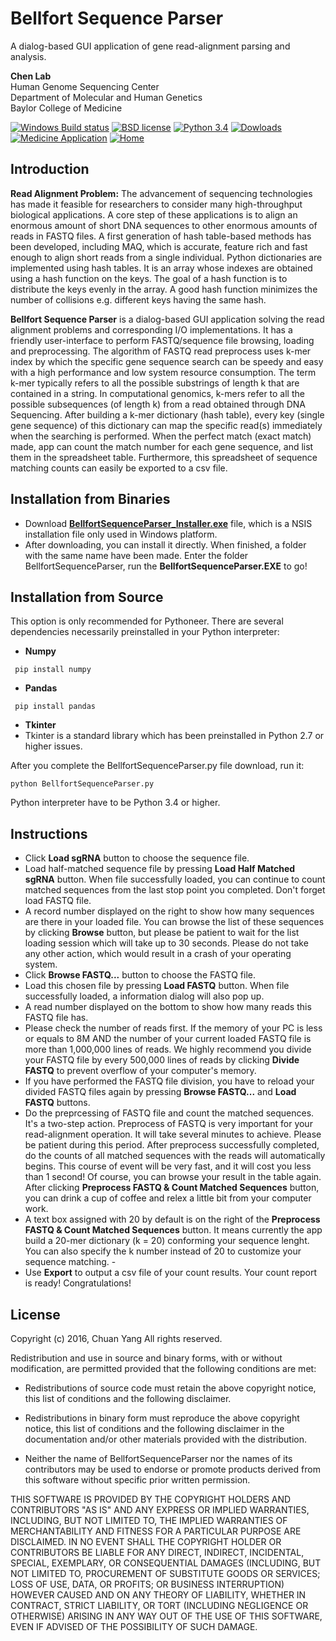 # Bellfort Sequence Parser
A dialog-based GUI application of gene read-alignment parsing and analysis.

**Chen Lab**
<br>Human Genome Sequencing Center
<br>Department of Molecular and Human Genetics
<br>Baylor College of Medicine

[![Windows Build status](https://img.shields.io/badge/Windows-passing-brightgreen.svg)](https://github.com/YangChuan80/BellfortSequenceParser/blob/master/README.md)
[![BSD license](https://img.shields.io/badge/license-BSD%20License-blue.svg)](LICENSE)
[![Python 3.4](https://img.shields.io/badge/python-3.4-orange.svg)](https://github.com/YangChuan80/BellfortSequenceParser/blob/master/README.md)
[![Dowloads](https://img.shields.io/badge/downloads-93M-green.svg)](https://github.com/YangChuan80/BellfortSequenceParser/blob/master/BellfortSequenceParser_Installer.exe?raw=true)
[![Medicine Application](https://img.shields.io/badge/application-medicine-red.svg)](README.md)
[![Home](https://img.shields.io/badge/GitHub-home-ff69b4.svg)](https://github.com/YangChuan80)

## Introduction
**Read Alignment Problem:** 
The advancement of sequencing technologies has made it feasible for researchers to consider many high-throughput biological applications. A core step of these applications is to align an enormous amount of short DNA sequences to other enormous amounts of reads in FASTQ files. A first generation of hash table-based methods has been developed, including MAQ, which is accurate, feature rich and fast enough to align short reads from a single individual. Python dictionaries are implemented using hash tables. It is an array whose indexes are obtained using a hash function on the keys. The goal of a hash function is to distribute the keys evenly in the array. A good hash function minimizes the number of collisions e.g. different keys having the same hash.  

**Bellfort Sequence Parser** is a dialog-based GUI application solving the read alignment problems and corresponding I/O implementations. It has a friendly user-interface to perform FASTQ/sequence file browsing, loading and preprocessing. The algorithm of FASTQ read preprocess uses k-mer index by which the specific gene sequence search can be speedy and easy with a high performance and low system resource consumption. The term k-mer typically refers to all the possible substrings of length k that are contained in a string. In computational genomics, k-mers refer to all the possible subsequences (of length k) from a read obtained through DNA Sequencing. After building a k-mer dictionary (hash table), every key (single gene sequence) of this dictionary can map the specific read(s) immediately when the searching is performed. When the perfect match (exact match) made, app can count the match number for each gene sequence, and list them in the spreadsheet table. Furthermore, this spreadsheet of sequence matching counts can easily be exported to a csv file.

## Installation from Binaries
- Download **[BellfortSequenceParser_Installer.exe](https://github.com/YangChuan80/BellfortSequenceParser/blob/master/BellfortSequenceParser_Installer.exe?raw=true)** file, which is a NSIS installation file only used in Windows platform. 
- After downloading, you can install it directly. When finished, a folder with the same name have been made. Enter the folder BellfortSequenceParser, run the **BellfortSequenceParser.EXE** to go!

## Installation from Source
This option is only recommended for Pythoneer. There are several dependencies necessarily preinstalled in your Python interpreter:

- **Numpy**

```
 pip install numpy
```

- **Pandas**

```
 pip install pandas
```

- **Tkinter**
 - Tkinter is a standard library which has been preinstalled in Python 2.7 or higher issues.

After you complete the BellfortSequenceParser.py file download, run it:

```
python BellfortSequenceParser.py
```

Python interpreter have to be Python 3.4 or higher.
## Instructions
- Click **Load sgRNA** button to choose the sequence file.  
- Load half-matched sequence file by pressing **Load Half Matched sgRNA** button. When file successfully loaded, you can continue to count matched sequences from the last stop point you completed. Don't forget load FASTQ file.
- A record number displayed on the right to show how many sequences are there in your loaded file. You can browse the list of these sequences by clicking **Browse** button, but please be patient to wait for the list loading session which will take up to 30 seconds. Please do not take any other action, which would result in a crash of your operating system.
- Click **Browse FASTQ...** button to choose the FASTQ file. 
- Load this chosen file by pressing **Load FASTQ** button. When file successfully loaded, a information dialog will also pop up. 
- A read number displayed on the bottom to show how many reads this FASTQ file has.
- Please check the number of reads first. If the memory of your PC is less or equals to 8M AND the number of your current loaded FASTQ file is more than 1,000,000 lines of reads. We highly recommend you divide your FASTQ file by every 500,000 lines of reads by clicking **Divide FASTQ** to prevent overflow of your computer's memory.
- If you have performed the FASTQ file division, you have to reload your divided FASTQ files again by pressing **Browse FASTQ...** and **Load FASTQ** buttons.
- Do the preprcessing of FASTQ file and count the matched sequences. It's a two-step action. Preprocess of FASTQ is very important for your read-alignment operation. It will take several minutes to achieve. Please be patient during this period. After preprocess successfully completed, do the counts of all matched sequences with the reads will automatically begins. This course of event will be very fast, and it will cost you less than 1 second! Of course, you can browse your result in the table again. After clicking **Preprocess FASTQ & Count Matched Sequences** button, you can drink a cup of coffee and relex a little bit from your computer work. 
- A text box assigned with 20 by default is on the right of the **Preprocess FASTQ & Count Matched Sequences** button. It means currently the app build a 20-mer dictionary (k = 20) conforming your sequence lenght. You can also specify the k number instead of 20 to customize your sequence matching. - 
- Use **Export** to output a csv file of your count results. Your count report is ready! Congratulations!

## License
Copyright (c) 2016, Chuan Yang
All rights reserved.

Redistribution and use in source and binary forms, with or without
modification, are permitted provided that the following conditions are met:

* Redistributions of source code must retain the above copyright notice, this
  list of conditions and the following disclaimer.

* Redistributions in binary form must reproduce the above copyright notice,
  this list of conditions and the following disclaimer in the documentation
  and/or other materials provided with the distribution.

* Neither the name of BellfortSequenceParser nor the names of its
  contributors may be used to endorse or promote products derived from
  this software without specific prior written permission.

THIS SOFTWARE IS PROVIDED BY THE COPYRIGHT HOLDERS AND CONTRIBUTORS "AS IS"
AND ANY EXPRESS OR IMPLIED WARRANTIES, INCLUDING, BUT NOT LIMITED TO, THE
IMPLIED WARRANTIES OF MERCHANTABILITY AND FITNESS FOR A PARTICULAR PURPOSE ARE
DISCLAIMED. IN NO EVENT SHALL THE COPYRIGHT HOLDER OR CONTRIBUTORS BE LIABLE
FOR ANY DIRECT, INDIRECT, INCIDENTAL, SPECIAL, EXEMPLARY, OR CONSEQUENTIAL
DAMAGES (INCLUDING, BUT NOT LIMITED TO, PROCUREMENT OF SUBSTITUTE GOODS OR
SERVICES; LOSS OF USE, DATA, OR PROFITS; OR BUSINESS INTERRUPTION) HOWEVER
CAUSED AND ON ANY THEORY OF LIABILITY, WHETHER IN CONTRACT, STRICT LIABILITY,
OR TORT (INCLUDING NEGLIGENCE OR OTHERWISE) ARISING IN ANY WAY OUT OF THE USE
OF THIS SOFTWARE, EVEN IF ADVISED OF THE POSSIBILITY OF SUCH DAMAGE.
